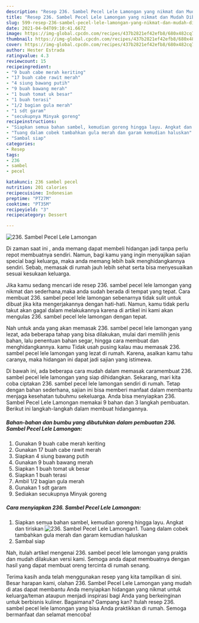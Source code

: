 ```yaml
---
description: "Resep 236. Sambel Pecel Lele Lamongan yang nikmat dan Mudah Dibuat"
title: "Resep 236. Sambel Pecel Lele Lamongan yang nikmat dan Mudah Dibuat"
slug: 599-resep-236-sambel-pecel-lele-lamongan-yang-nikmat-dan-mudah-dibuat
date: 2021-04-04T09:10:41.667Z
image: https://img-global.cpcdn.com/recipes/437b2821ef42efb8/680x482cq70/236-sambel-pecel-lele-lamongan-foto-resep-utama.jpg
thumbnail: https://img-global.cpcdn.com/recipes/437b2821ef42efb8/680x482cq70/236-sambel-pecel-lele-lamongan-foto-resep-utama.jpg
cover: https://img-global.cpcdn.com/recipes/437b2821ef42efb8/680x482cq70/236-sambel-pecel-lele-lamongan-foto-resep-utama.jpg
author: Hester Estrada
ratingvalue: 4.3
reviewcount: 15
recipeingredient:
- "9 buah cabe merah keriting"
- "17 buah cabe rawit merah"
- "4 siung bawang putih"
- "9 buah bawang merah"
- "1 buah tomat uk besar"
- "1 buah terasi"
- "1/2 bagian gula merah"
- "1 sdt garam"
- "secukupnya Minyak goreng"
recipeinstructions:
- "Siapkan semua bahan sambel, kemudian goreng hingga layu. Angkat dan tiriskan"
- "Tuang dalam cobek tambahkan gula merah dan garam kemudian haluskan"
- "Sambal siap"
categories:
- Resep
tags:
- 236
- sambel
- pecel

katakunci: 236 sambel pecel 
nutrition: 201 calories
recipecuisine: Indonesian
preptime: "PT27M"
cooktime: "PT35M"
recipeyield: "3"
recipecategory: Dessert

---
```



![236. Sambel Pecel Lele Lamongan](https://img-global.cpcdn.com/recipes/437b2821ef42efb8/680x482cq70/236-sambel-pecel-lele-lamongan-foto-resep-utama.jpg)

Di zaman  saat ini , anda memang dapat membeli hidangan jadi tanpa perlu repot membuatnya sendiri. Namun, bagi kamu yang ingin menyajikan sajian special bagi keluarga, maka anda memang lebih baik menghidangkannya sendiri. Sebab, memasak di rumah jauh lebih sehat serta bisa menyesuaikan sesuai kesukaan keluarga.

Jika kamu sedang mencari ide resep 236. sambel pecel lele lamongan yang nikmat dan sederhana,maka anda sudah berada di tempat yang tepat. Cara membuat 236. sambel pecel lele lamongan  sebenarnya tidak sulit untuk dibuat jika kita mengerjakannya dengan hati-hati. Namun, kamu tidak perlu takut akan gagal dalam melakukannya 
karena di artikel ini kami akan mengulas 236. sambel pecel lele lamongan dengan tepat.  



Nah untuk anda yang akan memasak 236. sambel pecel lele lamongan yang lezat, ada beberapa tahap yang bisa dilakukan, mulai dari memilih jenis bahan, lalu penentuan bahan segar, hingga cara membuat dan menghidangkannya. kamu Tidak usah pusing kalau mau memasak 236. sambel pecel lele lamongan yang lezat di rumah. Karena, asalkan kamu  tahu caranya, maka hidangan ini dapat jadi sajian yang istimewa.

Di bawah ini, ada beberapa cara mudah dalam memasak caramembuat 236. sambel pecel lele lamongan yang siap dihidangkan. Sekarang, mari kita coba ciptakan 236. sambel pecel lele lamongan sendiri di rumah. Tetap dengan bahan sederhana, sajian ini bisa memberi manfaat dalam membantu menjaga kesehatan tubuhmu sekeluarga. Anda bisa menyiapkan 236. Sambel Pecel Lele Lamongan memakai 9 bahan dan 3 langkah pembuatan. Berikut ini langkah-langkah dalam membuat hidangannya.

<!--inarticleads1-->

##### Bahan-bahan dan bumbu yang dibutuhkan dalam pembuatan 236. Sambel Pecel Lele Lamongan:

1. Gunakan 9 buah cabe merah keriting
1. Gunakan 17 buah cabe rawit merah
1. Siapkan 4 siung bawang putih
1. Gunakan 9 buah bawang merah
1. Siapkan 1 buah tomat uk besar
1. Siapkan 1 buah terasi
1. Ambil 1/2 bagian gula merah
1. Gunakan 1 sdt garam
1. Sediakan secukupnya Minyak goreng




<!--inarticleads2-->

##### Cara menyiapkan 236. Sambel Pecel Lele Lamongan:

1. Siapkan semua bahan sambel, kemudian goreng hingga layu. Angkat dan tiriskan
<img src="https://img-global.cpcdn.com/steps/7f577ed908e2a8f6/160x128cq70/236-sambel-pecel-lele-lamongan-langkah-memasak-1-foto.jpg" alt="236. Sambel Pecel Lele Lamongan">1. Tuang dalam cobek tambahkan gula merah dan garam kemudian haluskan
1. Sambal siap




Nah, itulah artikel mengenai  236. sambel pecel lele lamongan  yang praktis dan mudah dilakukan versi kami. Semoga anda dapat membuatnya dengan hasil yang dapat membuat oreng tercinta di rumah senang. 

Terima kasih anda telah menggunakan resep yang kita tampilkan di sini. Besar harapan kami, olahan  236. Sambel Pecel Lele Lamongan yang mudah di atas dapat membantu Anda menyiapkan hidangan yang nikmat untuk keluarga/teman ataupun menjadi inspirasi bagi Anda yang berkeinginan untuk berbisnis kuliner. Bagaimana? Gampang kan? Itulah resep 236. sambel pecel lele lamongan yang bisa Anda praktikkan di rumah. Semoga bermanfaat dan selamat mencoba!

